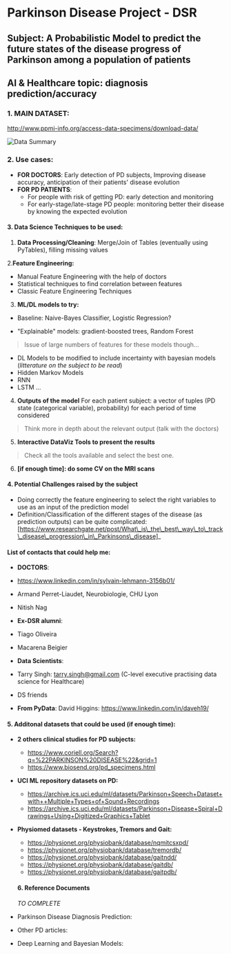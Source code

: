 # Parkinson Disease Project - DSR
## Subject: A Probabilistic Model to predict the future states of the disease progress of Parkinson among a population of patients
## AI & Healthcare topic: diagnosis prediction/accuracy


### 1. **MAIN DATASET**: 
http://www.ppmi-info.org/access-data-specimens/download-data/

![Data Summary](https://github.com/AMDonati/parkinson-disease-project/blob/master/PPMI%20data%20summary.png)


### 2. Use cases: 
* **FOR DOCTORS**: Early detection of PD subjects, Improving disease accuracy, anticipation of their patients' disease evolution 
* **FOR PD PATIENTS**: 
  * For people with risk of getting PD: early detection and monitoring 
  * For early-stage/late-stage PD people: monitoring better their disease by knowing the expected evolution
  
#### 3. Data Science Techniques to be used: 
1. **Data Processing/Cleaning**: Merge/Join of Tables (eventually using PyTables), filling missing values

2.**Feature Engineering:**
  * Manual Feature Engineering with the help of doctors 
  * Statistical techniques to find correlation between features
  * Classic Feature Engineering Techniques 
  
3. **ML/DL models to try:** 
 * Baseline: Naive-Bayes Classifier, Logistic Regression? 
 
 
 * "Explainable" models: gradient-boosted trees, Random Forest
> Issue of large numbers of features for these models though...

 * DL Models to be modified to include incertainty with bayesian models (_litterature on the subject to be read_)
  * Hidden Markov Models
  * RNN
  * LSTM
  ...
  
4. **Outputs of the model**
For each patient subject: a vector of tuples (PD state (categorical variable), probability) for each period of time considered
> Think more in depth about the relevant output (talk with the doctors)

5. **Interactive DataViz Tools to present the results**
> Check all the tools available and select the best one. 

6. **[if enough time]: do some CV on the MRI scans**

#### 4. Potential Challenges raised by the subject
* Doing correctly the feature engineering to select the right variables to use as an input of the prediction model
* Definition/Classification of the different stages of the disease (as prediction outputs) can be quite complicated: 
[https://www.researchgate.net/post/What\_is\_the\_best\_way\_to\_track\_disease\_progression\_in\_Parkinsons\_disease]_

#### List of contacts that could help me: 
* **DOCTORS**: 
 * https://www.linkedin.com/in/sylvain-lehmann-3156b01/
 * Armand Perret-Liaudet, Neurobiologie, CHU Lyon
 * Nitish Nag 
 
* **Ex-DSR alumni**: 
 * Tiago Oliveira
 * Macarena Beigier
 
* **Data Scientists**: 
 * Tarry Singh: tarry.singh@gmail.com (C-level executive practising data science for Healthcare)
 * DS friends
 
* **From PyData**: 
David Higgins: https://www.linkedin.com/in/daveh19/

#### 5. Additonal datasets that could be used (if enough time):
* **2 others clinical studies for PD subjects:** 
  * https://www.coriell.org/Search?q=%22PARKINSON%20DISEASE%22&grid=1
  * https://www.biosend.org/pd_specimens.html
  
* **UCI ML repository datasets on PD:**
  * https://archive.ics.uci.edu/ml/datasets/Parkinson+Speech+Dataset+with++Multiple+Types+of+Sound+Recordings
  * https://archive.ics.uci.edu/ml/datasets/Parkinson+Disease+Spiral+Drawings+Using+Digitized+Graphics+Tablet
  
* **Physiomed datasets - Keystrokes, Tremors and Gait:**
  * https://physionet.org/physiobank/database/nqmitcsxpd/
  * https://physionet.org/physiobank/database/tremordb/
  * https://physionet.org/physiobank/database/gaitndd/
  * https://physionet.org/physiobank/database/gaitdb/
  * https://physionet.org/physiobank/database/gaitpdb/
  
  #### 6. Reference Documents
  _TO COMPLETE_
  
 * Parkinson Disease Diagnosis Prediction: 
 
 * Other PD articles:
 
 * Deep Learning and Bayesian Models: 
 
  







